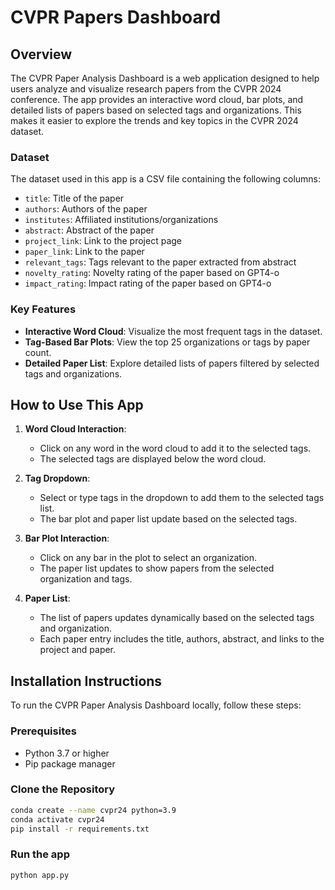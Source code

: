 # CVPR Papers Dashboard

## Overview

The CVPR Paper Analysis Dashboard is a web application designed to help users analyze and visualize research papers from the CVPR 2024 conference. The app provides an interactive word cloud, bar plots, and detailed lists of papers based on selected tags and organizations. This makes it easier to explore the trends and key topics in the CVPR 2024 dataset.

### Dataset

The dataset used in this app is a CSV file containing the following columns:

- `title`: Title of the paper
- `authors`: Authors of the paper
- `institutes`: Affiliated institutions/organizations
- `abstract`: Abstract of the paper
- `project_link`: Link to the project page
- `paper_link`: Link to the paper
- `relevant_tags`: Tags relevant to the paper extracted from abstract
- `novelty_rating`: Novelty rating of the paper based on GPT4-o
- `impact_rating`: Impact rating of the paper based on GPT4-o

### Key Features

- **Interactive Word Cloud**: Visualize the most frequent tags in the dataset.
- **Tag-Based Bar Plots**: View the top 25 organizations or tags by paper count.
- **Detailed Paper List**: Explore detailed lists of papers filtered by selected tags and organizations.

## How to Use This App

1. **Word Cloud Interaction**:
   - Click on any word in the word cloud to add it to the selected tags.
   - The selected tags are displayed below the word cloud.

2. **Tag Dropdown**:
   - Select or type tags in the dropdown to add them to the selected tags list.
   - The bar plot and paper list update based on the selected tags.

3. **Bar Plot Interaction**:
   - Click on any bar in the plot to select an organization.
   - The paper list updates to show papers from the selected organization and tags.

4. **Paper List**:
   - The list of papers updates dynamically based on the selected tags and organization.
   - Each paper entry includes the title, authors, abstract, and links to the project and paper.

## Installation Instructions

To run the CVPR Paper Analysis Dashboard locally, follow these steps:

### Prerequisites

- Python 3.7 or higher
- Pip package manager

### Clone the Repository

```bash
conda create --name cvpr24 python=3.9
conda activate cvpr24
pip install -r requirements.txt
```

### Run the app

```bash
python app.py 
```